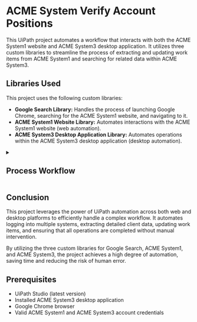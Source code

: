 <h1>ACME System Verify Account Positions</h1>
<p>This UiPath project automates a workflow that interacts with both the ACME System1 website and ACME System3 desktop application. It utilizes three custom libraries to streamline the process of extracting and updating work items from ACME System1 and searching for related data within ACME System3.</p>

<h2>Libraries Used</h2>
<p>This project uses the following custom libraries:</p>
<ul>
    <li><strong>Google Search Library:</strong> Handles the process of launching Google Chrome, searching for the ACME System1 website, and navigating to it.</li>
    <li><strong>ACME System1 Website Library:</strong> Automates interactions with the ACME System1 website (web automation).</li>
    <li><strong>ACME System3 Desktop Application Library:</strong> Automates operations within the ACME System3 desktop application (desktop automation).</li>
</ul>

<details><summary><h2>Process Workflow</h2></summary>
<ol>
    <li><strong>Open ACME System1 Website:</strong> 
        <ul>
            <li>Launches Google Chrome and opens the Google search page.</li>
            <li>Types "ACME System" in the search box and clicks the first search result to navigate to the ACME System1 website.</li>
        </ul>
    </li>
    <li><strong>Login to ACME System1 Account:</strong> 
        <ul>
            <li>Ensures the user is logged out before proceeding.</li>
            <li>Navigates to the login page.</li>
            <li>Logs into the ACME System1 website using the provided email and password.</li>
        </ul>
    </li>
    <li><strong>Get Work Items:</strong> 
        <ul>
            <li>Navigates to the Work Items page within ACME System1.</li>
            <li>Extracts all work items across multiple pages for processing.</li>
        </ul>
    </li>
    <li><strong>Launch ACME System3 Desktop Application:</strong> 
        <ul>
            <li>Opens the ACME System3 desktop application.</li>
            <li>Logs into the application using the provided email and password.</li>
            <li>Navigates to the "Search by ID" window in the desktop application.</li>
        </ul>
    </li>
    <li><strong>Process Each Work Item:</strong> 
        <ul>
            <li>For each work item retrieved from ACME System1:</li>
            <li>Navigates to the specific work item page on the ACME System1 website.</li>
            <li>Extracts key information from the work item: User ID, Account Amount, and Account Number.</li>
        </ul>
    </li>
    <li><strong>Search for Work Item in ACME System3:</strong> 
        <ul>
            <li>In ACME System3, searches for each work item by ID using the "Search by ID" window.</li>
            <li>Opens the client details window.</li>
            <li>Opens the client accounts window.</li>
            <li>Navigates to the account movements window.</li>
            <li>Displays all account movements for the client and extracts the movement details.</li>
        </ul>
    </li>
    <li><strong>Close Unwanted Windows:</strong> 
        <ul>
            <li>Closes all unnecessary windows in ACME System3 and returns to the "Search by ID" window to prepare for the next search.</li>
        </ul>
    </li>
    <li><strong>Update Work Item in ACME System1:</strong> 
        <ul>
            <li>After extracting the necessary information from ACME System3, navigates back to the ACME System1 website.</li>
            <li>Opens the update work item page.</li>
            <li>Sets the comment and updates the status of the work item based on the extracted information.</li>
            <li>Closes the update work item page.</li>
        </ul>
    </li>
    <li><strong>Repeat Process for Remaining Work Items:</strong> 
        <ul>
            <li>The process loops through all remaining work items, repeating steps 5 to 8 for each item.</li>
        </ul>
    </li>
</ol>

</details>

<h2>Conclusion</h2>
<p>This project leverages the power of UiPath automation across both web and desktop platforms to efficiently handle a complex workflow. It automates logging into multiple systems, extracting detailed client data, updating work items, and ensuring that all operations are completed without manual intervention.</p>
<p>By utilizing the three custom libraries for Google Search, ACME System1, and ACME System3, the project achieves a high degree of automation, saving time and reducing the risk of human error.</p>

<h2>Prerequisites</h2>
<ul>
    <li>UiPath Studio (latest version)</li>
    <li>Installed ACME System3 desktop application</li>
    <li>Google Chrome browser</li>
    <li>Valid ACME System1 and ACME System3 account credentials</li>
</ul>
